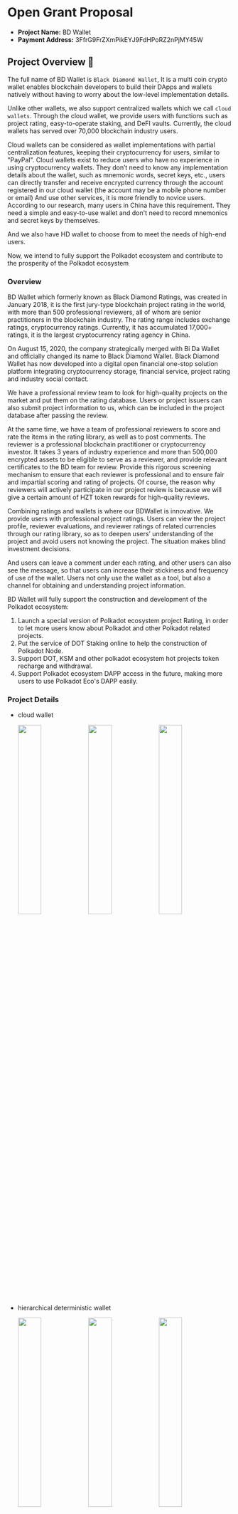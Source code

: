 # Open Grant Proposal

* **Project Name:** BD Wallet
* **Payment Address:** 3FfrG9FrZXmPikEYJ9FdHPoRZ2nPjMY45W

## Project Overview :page_facing_up: 
The full name of BD Wallet is `Black Diamond Wallet`, It is a multi coin crypto wallet enables blockchain developers to build their DApps and wallets natively without having to worry about the low-level implementation details. 

Unlike other wallets, we also support centralized wallets which we call `cloud wallets`. Through the cloud wallet, we provide users with functions such as project rating, easy-to-operate staking, and DeFI vaults. Currently, the cloud wallets has served over 70,000 blockchain industry users.

Cloud wallets can be considered as wallet implementations with partial centralization features, keeping their cryptocurrency for users, similar to "PayPal". Cloud wallets exist to reduce users who have no experience in using cryptocurrency wallets. They don’t need to know any implementation details about the wallet, such as mnemonic words, secret keys, etc., users can directly transfer and receive encrypted currency through the account registered in our cloud wallet (the account may be a mobile phone number or email) And use other services, it is more friendly to novice users. According to our research, many users in China have this requirement. They need a simple and easy-to-use wallet and don't need to record mnemonics and secret keys by themselves.

And we also have HD wallet to choose from to meet the needs of high-end users.

Now, we intend to fully support the Polkadot ecosystem and contribute to the prosperity of the Polkadot ecosystem

### Overview

BD Wallet which formerly known as Black Diamond Ratings, was created in January 2018, it is the first jury-type blockchain project rating in the world, with more than 500 professional reviewers, all of whom are senior practitioners in the blockchain industry. The rating range includes exchange ratings, cryptocurrency ratings. Currently, it has accumulated 17,000+ ratings, it is the largest cryptocurrency rating agency in China.

On August 15, 2020, the company strategically merged with Bi Da Wallet and officially changed its name to Black Diamond Wallet. Black Diamond Wallet has now developed into a digital open financial one-stop solution platform integrating cryptocurrency storage, financial service, project rating and industry social contact.

We have a professional review team to look for high-quality projects on the market and put them on the rating database. Users or project issuers can also submit project information to us, which can be included in the project database after passing the review.

At the same time, we have a team of professional reviewers to score and rate the items in the rating library, as well as to post comments. The reviewer is a professional blockchain practitioner or cryptocurrency investor. It takes 3 years of industry experience and more than 500,000 encrypted assets to be eligible to serve as a reviewer, and provide relevant certificates to the BD team for review. Provide this rigorous screening mechanism to ensure that each reviewer is professional and to ensure fair and impartial scoring and rating of projects. Of course, the reason why reviewers will actively participate in our project review is because we will give a certain amount of HZT token rewards for high-quality reviews.

Combining ratings and wallets is where our BDWallet is innovative. We provide users with professional project ratings. Users can view the project profile, reviewer evaluations, and reviewer ratings of related currencies through our rating library, so as to deepen users’ understanding of the project and avoid users not knowing the project. The situation makes blind investment decisions.

And users can leave a comment under each rating, and other users can also see the message, so that users can increase their stickiness and frequency of use of the wallet. Users not only use the wallet as a tool, but also a channel for obtaining and understanding project information.

BD Wallet will fully support the construction and development of the Polkadot ecosystem:

1. Launch a special version of Polkadot ecosystem project Rating, in order to let more users know about Polkadot and other Polkadot related projects.
2. Put the service of DOT Staking online to help the construction of Polkadot Node.
3. Support DOT, KSM and other polkadot ecosystem hot projects token recharge and withdrawal.
4. Support Polkadot ecosystem DAPP access in the future, making more users to use Polkadot Eco's DAPP easily.

### Project Details 
* cloud wallet
  
  <img src="https://raw.githubusercontent.com/bdwallet/documentation/main/images/cloud-wallet-coins.png" width="33%"><img src="https://raw.githubusercontent.com/bdwallet/documentation/main/images/cloud-wallet-traing.png" width="33%"><img src="https://raw.githubusercontent.com/bdwallet/documentation/main/images/cloud-wallet-staking.png" width="33%">

* hierarchical deterministic wallet
  
  <img src="https://raw.githubusercontent.com/bdwallet/documentation/main/images/hd-wallet-import.png" width="33%"><img src="https://raw.githubusercontent.com/bdwallet/documentation/main/images/hd-wallet-coins.png" width="33%"><img src="https://raw.githubusercontent.com/bdwallet/documentation/main/images/hd-wallet-user.png" width="33%">

### Ecosystem Fit 

In the current market, there are products in the same type of BD Wallet, such as imtoken, cobo wallet, math wallet.

BD Wallet has its own unique characteristics.BD Wallet Provides the world's first jury-style rating service. It is the country’s largest rating agency and has the country’s largest rating data. BD Wallet also has a social function, which facilitates information sharing and exchange between users.

Most of the cryptocurrency users in China do not have basic blockchain knowledge, and do not know how to participate in node construction, mortgage, voting, and nomination operations. BDWallet provides lower operating thresholds for users, compared to other Polkadot Wallet, users only need to care about the interest rate that can be obtained when participating in staking in BDWallet. We help users implement investment details.

And BDWallet pioneered the shared staking model. When user A invites user B to participate in DOT staking, user A can obtain corresponding HZT token rewards. HZT token is the governance currency issued by our wallet. Through this incentive model, more users will spontaneously invite DOT holders to participate in DOT Staking, so that more people will participate in the ecological construction of the DOT community.

## Team :busts_in_silhouette:

### Team members
* Iori Zuo: Lead the team, responsible for project coordination and strategic planning.
* Steve Li: ui designer.
* Jie Li: Senior Software Engineer.
* Robert Li: Senior Software Engineer.

### Team Website

* https://www.heizuan.com/

### Legal Structure 
* Company name: Fuzhou Wakanda Information Technology Co., Ltd.
* Registered address: Room F-S309-05, 3rd Floor, Annex Building, F Zone, Fuzhou Software Park, No. 89 Software Avenue, Gulou District, Fuzhou City, Fujian Province, China

### Team Code Repos
* BD wallet cloud version code base: https://github.com/bdwallet/wallet-app
* Bd-wallet-core code base: https://github.com/bdwallet/bd-wallet-core
* A redux framework for TypeScript: <https://github.com/redux-model/redux-model>

### Team experience
* Our team members are all come from the Internet industry, and have worked for Baidu, Tencent, Bit Age and other first-tier Internet companies and first-tier digital currency exchanges, which have developed hellokimi blockchain game platform and linkbit token airdrop tool, and focused on technology research and development in the field of cryptocurrency wallets in 2018.

## Development Roadmap :nut_and_bolt: 

1. Cloud wallet fully supports the Polkadot ecosystem

   * Support deposit and withdrawal of DOT, KSM on `cloud wallets` 
   * Support the Polkadot ecosystem projects rating
   * Support DOT Staking service to help users participate in Polkadot verification and nomination more easily

2. Complete the development of `bd-Wallet-core`.

    `bd-wallet-core` is open source library that implements low-level cryptographic wallet functionality for many blockchains. It will fully support the coins of the Polkadot ecosystem, so that to make it easier for developers to enter the Polkadot system.

3. Complete the development of `Hierarchical Deterministic Wallet`, including:

   * Deposit and withdrawal of Polkadot ecosystem coins (including at least DOT, KSM)
   * Polkadot Dapp Browser

### Overview
* **Total Estimated Duration:** 3 months
* **Full-time equivalent (FTE):**  3.5 FTE
* **Total Costs:** 1.35 BTC

### Milestone 1 — Complete fully support of cloud wallet for Polkadot ecology
* **Estimated Duration:** 1 month
* **FTE:**  2
* **Costs:** 0.3 BTC

| Number | Deliverable | Specification |
| ------------- | ------------- | ------------- |
| 0. | Support deposit and withdrawal of DOT and KSM on cloud wallet | We will build DOT and KSM nodes and interface with polkadot-js on the server side to support the deposit and withdrawal of DOT and KSM tokens. At the same time, we will also launch a corresponding deposit and withdrawal portal on the app side. Once users log in the app, they can launch corresponding operations, such as recharging dot and participating in Staking. |
| 1. | Support Polkadot ecosystem project rating | We will launch the project rating of polkadot ecosystem on the app. After logging in to the app, users will be able to rate the projects which they are focusing on or knowing. After the rating is published, other |
| 2. | Support dot staking | We will open the dot staking portal on the app side to help users participate in Polkadot verification and nomination, but do not have relevant experience. The staking page will demonstrate the corresponding annualized earnings. |
### Milestone 2 — Complete bd-wallet-core development
- **Estimated Duration:** 1 month
- **FTE:**  2
- **Costs:** 0.55 BTC

| Number | Deliverable                      | Specification                                                |
| ------ | -------------------------------- | ------------------------------------------------------------ |
| 0.     | api design                       | Design the api that will be used by the decentralized wallet, including mnemonics, address generation, derivation, transaction signatures, etc. |
| 1.     | documentation                    | Instructions and examples for use.                           |
| 2.     | unit test                        | Write for each unit test.                                    |
| 3.     | DOT, KSM and other coins support | Interface with mainstream coins that support the polkadot ecology, such as DOT and KSM. |
| 4.     | Publish to project library       | Release our origin source library to the NPM central repository for developers to import and use |

### 

### Milestone 3 — Complete bd-wallet development

- **Estimated Duration:** 1 month
- **FTE:**  2.5
- **Costs:** 0.5 BTC

| Number | Deliverable                      | Specification                                                |
| ------ | -------------------------------- | ------------------------------------------------------------ |
| 0.     | UI design                        | The UI of the Hierarchical Deterministic Wallet is designed to provide good interaction experience for users |
| 1.     | Wallet constructure design       | The constructure design of the wallet. The APP contains local storage strategy, broadcast node management, multi-coins management and other services. The server should provide API interface which supporting multiple chains and in charge of obtaining transaction records, transaction status and other information |
| 2a.    | Transaction function development | The core function of wallet is to develop the coin management and charging related functions of app |
| 2b.    | DApp browser development         | The development of dapp browser based on polkadot Ecology will serve as the flow entrance of polkadot ecology DAPP |
| 3.     | share staking                    | To complete the development of shared staking, users can invite friends to participate in Polkadot staking through WeChat sharing, and get hzt rewards |
| 4.     | release                          | Project published available for download and use by users    |

### 

## Future Plans
1. In the upcoming wallet development program, we will develop the decentralized wallet, and also fully support for polkadot Ecology Dapp access.
2. We plan to establish polkadot (China) Technology Alliance in China to study and promote the technology and concept of polkadot and appeal more developers to join in the ecological development of polkadot and work together to achieve the vision of web 3.0 as soon as possible. At present, multiple exchanges and media companies such as AEX, BKEX, Safe Custody, and token damo have jointly initiated the establishment of Polkadot (China) Technology Alliance
3. We have focused on the study of the deployment of asset synthesis protocols on the Polkadot Network, in order to map real-world physical assets onto the blockchain, which we feel is a very large market, and we will invite more developers to participate in this study
4. In future plans, we consider voting on the chain to elect our reviewers. In this way, we believe that our rating mechanism will be more transparent and credible

## Additional Information
So far, we have completed the development of Black Diamond Wallet cloud wallet, which can provide users with multiple services, such as staking, social networking, rating, defi mining and others. Currently, it has fully supported for polkadot, at the same time we have been preparing for the creation of the polkadot (China) Technology Alliance.
